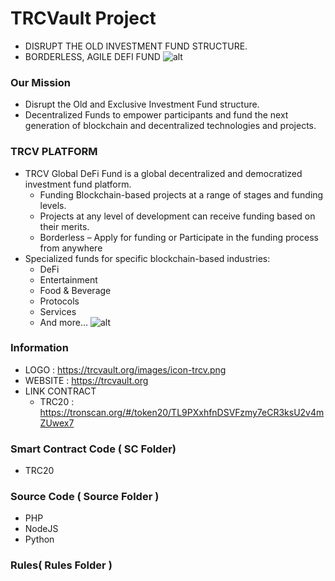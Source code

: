 # TRCVault Project
- DISRUPT THE OLD INVESTMENT FUND STRUCTURE.
- BORDERLESS, AGILE DEFI FUND
![alt](https://trcvault.org/images/icon-trcv.png)
### Our Mission
- Disrupt the Old and Exclusive Investment Fund structure.
- Decentralized Funds to empower participants and fund the next generation of blockchain and decentralized technologies and projects.
### TRCV PLATFORM
- TRCV Global DeFi Fund is a global decentralized and democratized investment fund platform.
    * Funding Blockchain-based projects at a range of stages and funding levels.
    * Projects at any level of development can receive funding based on their merits. 
    * Borderless – Apply for funding or Participate in the funding process from anywhere
- Specialized funds for specific blockchain-based industries: 
    * DeFi
    * Entertainment
    * Food & Beverage
    * Protocols
    * Services
    * And more…
    ![alt](https://trcvault.org/wp-content/uploads/2020/08/E_graph_200818_Fund_Types_MOBILE-10.png)
### Information
- LOGO : https://trcvault.org/images/icon-trcv.png
- WEBSITE : https://trcvault.org
- LINK CONTRACT
    + TRC20 : https://tronscan.org/#/token20/TL9PXxhfnDSVFzmy7eCR3ksU2v4mZUwex7
### Smart Contract Code ( SC Folder)
- TRC20
### Source Code ( Source Folder )
- PHP
- NodeJS
- Python
### Rules( Rules Folder )